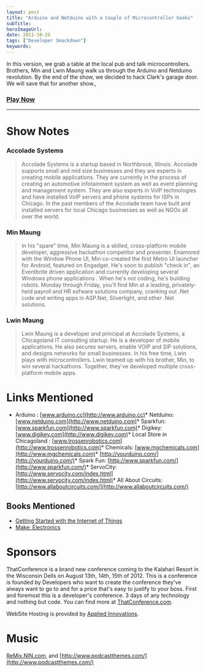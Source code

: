 ```yaml
---
layout: post 
title: "Arduino and Netduino with a Couple of Microcontroller Geeks"
subTitle: 
heroImageUrl: 
date: 2011-10-26
tags: ["Developer Smackdown"]
keywords: 
---
```


In this version, we grab a table at the local pub and talk microcontrollers. Brothers, Min and Lwin Maung walk us through the Arduino and Netduino revolution. By the end of the show, we decided to hack Clark's garage door. We will save that for another show.,

### [Play Now](http://www.podtrac.com/pts/redirect.mp3/DeveloperSmackdown.com/Services/PodcastServices.svc/GetPodcast/ds_062.mp3)

* * *
<p>

# Show Notes

### <font>Accolade Systems</font>

> <p>Accolade Systems is a startup based in Northbrook, Illinois. Accolade supports small and mid size businesses and they are experts in creating mobile applications. They are currently in the process of creating an automotive infotainment system as well as event planning and management system. They are also experts in VoIP technologies and have installed VoIP servers and phone systems for ISPs in Chicago. In the past members of the Accolade team have built and installed servers for local Chicago businesses as well as NGOs all over the world.

### <font>Min Maung</font>

> In his "spare" time, Min Maung is a skilled, cross-platform mobile developer, aggressive hackathon competitor and presenter. Enamored with the Window Phone UI, Min co-created the first Metro UI launcher for Android, featured on Engadget. He's soon to publish "check in", an Eventbrite driven application and currently developing several Windows phone applications . When he's not coding, he's building robots. Monday through Friday, you'll find Min at a leading, privately-held payroll and HR sofware solutions company, cranking out .Net code and writing apps in ASP.Net, Silverlight, and other .Net solutions.

### <font>Lwin Maung</font>

> Lwin Maung is a developer and principal at Accolade Systems, a Chicagoland IT consulting startup. He is a developer of mobile applications. He also secures servers, enable VOIP and SIP solutions, and designs networks for small businesses. In his free time, Lwin plays with microcontrollers. Lwin teamed up with his brother, Min, to win several hackathons. Together, they've developed multiple cross-platform mobile apps.

# Links Mentioned

*   Arduino : [www.arduino.cc](http://www.arduino.cc)*   Netduino: [www.netduino.com](http://www.netduino.com)*   Sparkfun: [www.sparkfun.com](http://www.sparkfun.com)*   Digikey: [www.digikey.com](http://www.digikey.com)*   Local Store in Chicagoland : [www.trossenrobotics.com](http://www.trossenrobotics.com)*   Chemicals: [www.mgchemicals.com](http://www.mgchemicals.com)*   [http://yourduino.com/](http://yourduino.com/)*   Spark Fun: [http://www.sparkfun.com/](http://www.sparkfun.com/)*   ServoCity: [http://www.servocity.com/index.html](http://www.servocity.com/index.html)*   All About Circuits: [http://www.allaboutcircuits.com/](http://www.allaboutcircuits.com/)

## Books Mentioned

*   [Getting Started with the Internet of Things](http://shop.oreilly.com/product/0636920013037.do)
*   [Make: Electronics](http://shop.oreilly.com/product/9780596153755.do)

# Sponsors

ThatConference is a brand new conference coming to the Kalahari Resort in the Wisconsin Dells on August 13th, 14th, 15th of 2012\. This is a conference is founded by Developers who want to create the conference they've always want to go to and for a price that's easy to justify to your boss. First and foremost this is a developer's conference. 3 days of any technology and nothing but code. You can find more at [ThatConference.com](http://ThatConference.com).

WebSite Hosting is provided by [Applied Innovations](http://www.appliedi.net/).

# Music

[ReMix.NIN.com](http://ReMix.NIN.com), and [http://www.podcastthemes.com/](http://www.podcastthemes.com/)
</p>